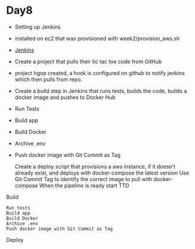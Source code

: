 # Day8

- Setting up Jenkins
 - installed on ec2 that was provisioned with week2/provision_aws.sh
 - [Jenkins](http://ec2-35-177-96-250.eu-west-2.compute.amazonaws.com:8080/job/hgop/11/console)
- Create a project that pulls their tic tac toe code from GitHub
 - project hgop created, a hook is configured on github to notify jenkins which then pulls from repo.
- Create a build step in Jenkins that runs tests, builds the code, builds a docker image and pushes to Docker Hub
 - Run Tests
 - Build app
 - Build Docker
 - Archive .env
 - Push docker image with Git Commit as Tag

    Create a deploy script that provisions a aws instance, if it doesn't already exist, and deploys with docker-compose the latest version
    Use Git Commit Tag to identify the correct image to pull with docker-compose
    When the pipeline is ready start TTD


Build

    Run tests
    Build app
    Build Docker
    Archive .env
    Push docker image with Git Commit as Tag

Deploy